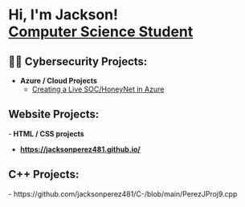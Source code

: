 <h1>Hi, I'm Jackson! <br/><a href="https://github.com/jacksonperez481"></a> <a href="(https://www.linkedin.com/in/jackson-perez-a85324203/)">Computer Science Student</a> </h1>

<h2>👨‍💻 Cybersecurity Projects:</h2>

- <b>Azure / Cloud Projects</b>
  - [Creating a Live SOC/HoneyNet in Azure](https://github.com/jacksonperez481/Azure-SOC)
  
<h2> Website Projects: </h2>

-<b> HTML / CSS projects </b>
  - <b> https://jacksonperez481.github.io/ </b>

<h2> C++ Projects: </h2>
  - <b></b>https://github.com/jacksonperez481/C-/blob/main/PerezJProj9.cpp</b>


  
  











